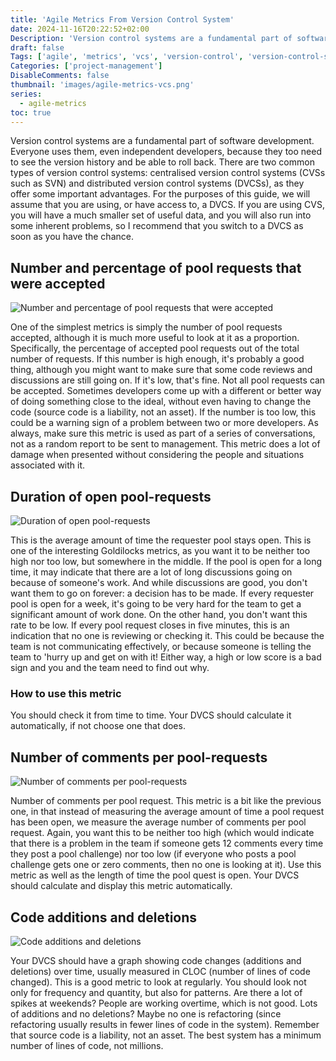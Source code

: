```yaml
---
title: 'Agile Metrics From Version Control System'
date: 2024-11-16T20:22:52+02:00
Description: 'Version control systems are a fundamental part of software development. Everyone uses them, even independent developers, because they too need to see the version history and be able to roll back. There are two common types of version control systems: centralised version control systems (CVSs such as SVN) and distributed version control systems (DVCSs), as they offer some important advantages. For the purposes of this guide, we will assume that you are using, or have access to, a DVCS. If you are using CVS, you will have a much smaller set of useful data, and you will also run into some inherent problems, so I recommend that you switch to a DVCS as soon as you have the chance.'
draft: false
Tags: ['agile', 'metrics', 'vcs', 'version-control', 'version-control-system']
Categories: ['project-management']
DisableComments: false
thumbnail: 'images/agile-metrics-vcs.png'
series:
  - agile-metrics
toc: true
---
```


Version control systems are a fundamental part of software development. Everyone uses them, even independent developers, because they too need to see the version history and be able to roll back. There are two common types of version control systems: centralised version control systems (CVSs such as SVN) and distributed version control systems (DVCSs), as they offer some important advantages. For the purposes of this guide, we will assume that you are using, or have access to, a DVCS. If you are using CVS, you will have a much smaller set of useful data, and you will also run into some inherent problems, so I recommend that you switch to a DVCS as soon as you have the chance.

## Number and percentage of pool requests that were accepted

![Number and percentage of pool requests that were accepted](/images/2024/11/number-pull-requests.png)

One of the simplest metrics is simply the number of pool requests accepted, although it is much more useful to look at it as a proportion. Specifically, the percentage of accepted pool requests out of the total number of requests. If this number is high enough, it's probably a good thing, although you might want to make sure that some code reviews and discussions are still going on. If it's low, that's fine. Not all pool requests can be accepted. Sometimes developers come up with a different or better way of doing something close to the ideal, without even having to change the code (source code is a liability, not an asset). If the number is too low, this could be a warning sign of a problem between two or more developers. As always, make sure this metric is used as part of a series of conversations, not as a random report to be sent to management. This metric does a lot of damage when presented without considering the people and situations associated with it.

## Duration of open pool-requests

![Duration of open pool-requests](/images/2024/11/duration-pull-requests.png)

This is the average amount of time the requester pool stays open. This is one of the interesting Goldilocks metrics, as you want it to be neither too high nor too low, but somewhere in the middle. If the pool is open for a long time, it may indicate that there are a lot of long discussions going on because of someone's work. And while discussions are good, you don't want them to go on forever: a decision has to be made. If every requester pool is open for a week, it's going to be very hard for the team to get a significant amount of work done. On the other hand, you don't want this rate to be low. If every pool request closes in five minutes, this is an indication that no one is reviewing or checking it. This could be because the team is not communicating effectively, or because someone is telling the team to 'hurry up and get on with it! Either way, a high or low score is a bad sign and you and the team need to find out why.

### How to use this metric

You should check it from time to time. Your DVCS should calculate it automatically, if not choose one that does.

## Number of comments per pool-requests

![Number of comments per pool-requests](/images/2024/11/comments-number.png)

Number of comments per pool request. This metric is a bit like the previous one, in that instead of measuring the average amount of time a pool request has been open, we measure the average number of comments per pool request. Again, you want this to be neither too high (which would indicate that there is a problem in the team if someone gets 12 comments every time they post a pool challenge) nor too low (if everyone who posts a pool challenge gets one or zero comments, then no one is looking at it). Use this metric as well as the length of time the pool quest is open. Your DVCS should calculate and display this metric automatically.

## Code additions and deletions

![Code additions and deletions](/images/2024/11/code-add-delete.png)

Your DVCS should have a graph showing code changes (additions and deletions) over time, usually measured in CLOC (number of lines of code changed). This is a good metric to look at regularly. You should look not only for frequency and quantity, but also for patterns. Are there a lot of spikes at weekends? People are working overtime, which is not good. Lots of additions and no deletions? Maybe no one is refactoring (since refactoring usually results in fewer lines of code in the system). Remember that source code is a liability, not an asset. The best system has a minimum number of lines of code, not millions.
